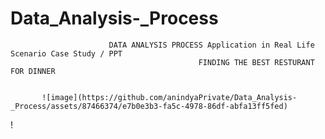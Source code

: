 # Data_Analysis-_Process
                          DATA ANALYSIS PROCESS Application in Real Life Scenario Case Study / PPT 
                                              FINDING THE BEST RESTURANT FOR DINNER 


           ![image](https://github.com/anindyaPrivate/Data_Analysis-_Process/assets/87466374/e7b0e3b3-fa5c-4978-86df-abfa13ff5fed)

!


